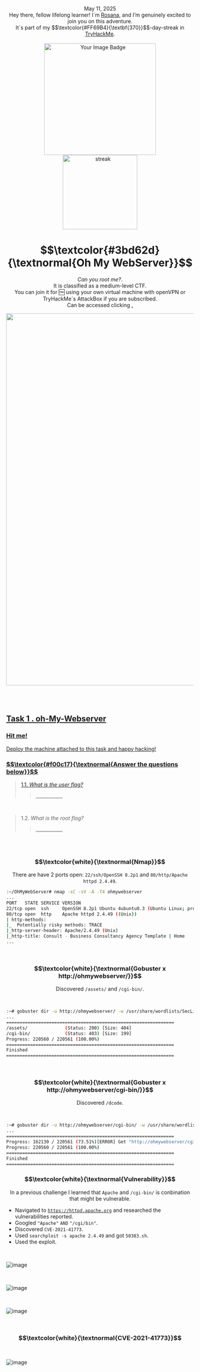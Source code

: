 <p align="center">May 11, 2025<br>
Hey there, fellow lifelong learner! I´m <a href="https://www.linkedin.com/in/rosanafssantos/">Rosana</a>, and I’m genuinely excited to join you on this adventure.<br>
It´s part of my $$\textcolor{#FF69B4}{\textbf{370}}$$-day-streak in  <a href="https://tryhackme.com">TryHackMe</a>.<br><br>
<img width="300px" src="" alt="Your Image Badge"><br>
<img width="200px" src="https://github.com/user-attachments/assets/62cf4572-71af-43ed-898e-31c0887632ce" alt="streak"></p>
<h1 align="center"> $$\textcolor{#3bd62d}{\textnormal{Oh My WebServer}}$$</h1>
<p align="center"><em>Can you root me?</em>.<br>
It is classified as a medium-level CTF.<br>
You can join it for 🆓 using your own virtual machine with openVPN or TryHackMe´s AttackBox if you are subscribed.<br>
Can be accessed clicking  <a href="https://tryhackme.com/room/ohmyweb"</a>.</p>

<p align="center"> <img width="1000px" src=""> </p>

<br>
<br>

<h2>Task 1 . oh-My-Webserver</h2>

<h3>Hit me!</h3>
<p>Deploy the machine attached to this task and happy hacking!</p>


<h3 align="left"> $$\textcolor{#f00c17}{\textnormal{Answer the questions below}}$$ </h3>

> 1.1. <em>What is the user flag?</em><a id='1.1'></a>
>> <code><strong>__________</strong></code><br>


<br>

> 1.2. <em>What is the root flag?</em><a id='1.2'></a>
>> <code><strong>__________</strong></code><br>

<br>
<br>


<h3 align="center">$$\textcolor{white}{\textnormal{Nmap}}$$</h3>
<p align="center">There are have 2 ports open: <code>22/ssh/OpenSSH 8.2p1</code> and <code>80/http/Apache httpd 2.4.49</code>.</p>

```bash
:~/OhMyWebServer# nmap -sC -sV -A -T4 ohmywebserver
...
PORT   STATE SERVICE VERSION
22/tcp open  ssh     OpenSSH 8.2p1 Ubuntu 4ubuntu0.3 (Ubuntu Linux; protocol 2.0)
80/tcp open  http    Apache httpd 2.4.49 ((Unix))
| http-methods: 
|_  Potentially risky methods: TRACE
|_http-server-header: Apache/2.4.49 (Unix)
|_http-title: Consult - Business Consultancy Agency Template | Home
...
```

<br>
<h3 align="center">$$\textcolor{white}{\textnormal{Gobuster x http://ohmywebserver/}}$$</h3>
<p align="center">Discovered <code>/assets/</code> and <code>/cgi-bin/</code>.</p>

<br>

```bash
:~# gobuster dir -u http://ohmywebserver/ -w /usr/share/wordlists/SecLists/Discovery/Web-Content/directory-list-2.3-medium.txt -fc 403 -t 100
...
===============================================================
/assets/              (Status: 200) [Size: 404]
/cgi-bin/             (Status: 403) [Size: 199]
Progress: 220560 / 220561 (100.00%)
===============================================================
Finished
===============================================================
```


<br>

<h3 align="center">$$\textcolor{white}{\textnormal{Gobuster x http://ohmywebserver/cgi-bin/}}$$</h3>
<p align="center">Discovered <code>/dcode</code>.</p>

<br>

```bash
:~# gobuster dir -u http://ohmywebserver/cgi-bin/ -w /usr/share/wordlists/SecLists/Discovery/Web-Content/directory-list-2.3-medium.txt -t 100
...
===============================================================
Progress: 162130 / 220561 (73.51%)[ERROR] Get "http://ohmywebserver/cgi-bin/dccode": context deadline exceeded (Client.Timeout exceeded while awaiting headers)
Progress: 220560 / 220561 (100.00%)
===============================================================
Finished
===============================================================
```

<h3 align="center">$$\textcolor{white}{\textnormal{Vulnerability}}$$</h3>
<p align="center">In a previous challenge I learned that <code>Apache</code> and <code>/cgi-bin/</code> is conbination that might be vulnerable.<br>
  
  - Navigated to <code>https://httpd.apache.org</code> and researched the vulnerabilities reported.<br>
  - Googled <code>"Apache"</code> <code>AND</code> <code>"/cgi/bin"</code>.<br>
  - Discovered <code>CVE-2021-41773</code>.<br>
  - Used <code>searchploit -s apache 2.4.49</code> and got <code>50383.sh</code>.<br>
  - Used the exploit.</p>

<br>


![image](https://github.com/user-attachments/assets/a0dba432-fe59-4edd-b17b-345e5c4661c2)

<br>

![image](https://github.com/user-attachments/assets/61020d46-1855-4c3c-ac1e-d21d84d7c7ba)

<br>

![image](https://github.com/user-attachments/assets/7528725c-435a-4ac9-b8de-6edeafc9079c)

<br>

<h3 align="center">$$\textcolor{white}{\textnormal{CVE-2021-41773}}$$</h3>

<br>

![image](https://github.com/user-attachments/assets/71808b0e-a365-4d27-a428-98ee59598eca)

<br>




